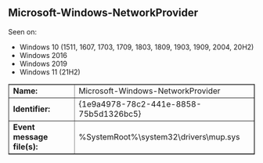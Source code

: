 ## Microsoft-Windows-NetworkProvider

Seen on:
* Windows 10 (1511, 1607, 1703, 1709, 1803, 1809, 1903, 1909, 2004, 20H2)
* Windows 2016
* Windows 2019
* Windows 11 (21H2)

<table border="1" class="docutils">
  <tbody>
    <tr>
      <td><b>Name:</b></td>
      <td>Microsoft-Windows-NetworkProvider</td>
    </tr>
    <tr>
      <td><b>Identifier:</b></td>
      <td>{1e9a4978-78c2-441e-8858-75b5d1326bc5}</td>
    </tr>
    <tr>
      <td><b>Event message file(s):</b></td>
      <td>%SystemRoot%\system32\drivers\mup.sys</td>
    </tr>
  </tbody>
</table>

&nbsp;

